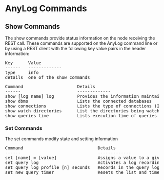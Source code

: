 # AnyLog Commands


## Show Commands

The show commands provide status information on the node receiving the REST call.
These commands are supported on the AnyLog command line or by using a REST client with the following key value pairs in the header information:
<pre>
Key      Value
------   -------------
type     info
details  one of the show commands
</pre>

<pre>
Command                     Details
------                      -------------
show [log name] log         Provides the information maintained in the named log (event, error, file, query) 
show dbms                   Lists the connected databases
show connections            Lists the type of connections (IPs and ports) supported by the node
show watch directories      List the directories being watched for incomming data
show queries time           Lists execution time of queries      
</pre>

### Set Commands

The set commands modify state and setting information

<pre>
Command                             Details
------                              -------------
set [name] = [value]                Assigns a value to a given name 
set query log                       Activates a log recording queries being processed
set query log profile [n] seconds   Records in the query log only queries with execution time greater or equal to [n] seconds
set new query timer                 Resets the list and timers that monitor query execution time     
</pre>